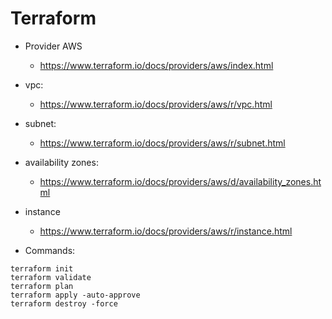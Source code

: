 # Terraform

- Provider AWS
    - https://www.terraform.io/docs/providers/aws/index.html

- vpc:
    - https://www.terraform.io/docs/providers/aws/r/vpc.html

- subnet:
    - https://www.terraform.io/docs/providers/aws/r/subnet.html

- availability zones:
    - https://www.terraform.io/docs/providers/aws/d/availability_zones.html

- instance
    - https://www.terraform.io/docs/providers/aws/r/instance.html

- Commands:
 ```
terraform init 
terraform validate
terraform plan
terraform apply -auto-approve
terraform destroy -force
```
